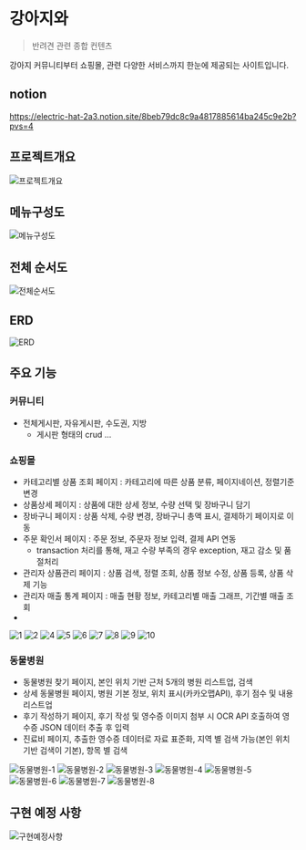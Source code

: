 
# 강아지와

> 반려견 관련 종합 컨텐츠

강아지 커뮤니티부터 쇼핑몰, 관련 다양한 서비스까지 한눈에 제공되는 사이트입니다. 
## notion
https://electric-hat-2a3.notion.site/8beb79dc8c9a4817885614ba245c9e2b?pvs=4

## 프로젝트개요
![프로젝트개요](https://github.com/Starrain96/withPuppy_Master/assets/124110590/570cb47f-4152-43a9-bcdb-1544cf34258d)

## 메뉴구성도
![메뉴구성도](https://github.com/Starrain96/withPuppy_Master/assets/124110590/6384e2e5-65b3-4466-82ac-97d04d62d016)

## 전체 순서도
![전체순서도](https://github.com/Starrain96/withPuppy_Master/assets/124110590/a574f767-53ff-4835-854e-1118c347a047)

## ERD
![ERD](https://github.com/Starrain96/withPuppy_Master/assets/124110590/e0ebb260-e554-4839-8532-cf882dd04f5a)

## 주요 기능

### 커뮤니티
- 전체게시판, 자유게시판, 수도권, 지방
  - 게시판 형태의 crud ...


### 쇼핑몰
- 카테고리별 상품 조회 페이지 : 카테고리에 따른 상품 분류, 페이지네이션, 정렬기준 변경
- 상품상세 페이지 : 상품에 대한 상세 정보, 수량 선택 및 장바구니 담기
- 장바구니 페이지 : 상품 삭제, 수량 변경, 장바구니 총액 표시, 결제하기 페이지로 이동
- 주문 확인서 페이지 : 주문 정보, 주문자 정보 입력, 결제 API 연동
    - transaction 처리를 통해, 재고 수량 부족의 경우 exception, 재고 감소 및 품절처리
- 관리자 상품관리 페이지 : 상품 검색, 정렬 조회, 상품 정보 수정, 상품 등록, 상품 삭제 기능
- 관리자 매출 통계 페이지 : 매출 현황 정보, 카테고리별 매출 그래프, 기간별 매출 조회
- 
![1](https://github.com/jiyun1615/withPuppy_Master/assets/51588209/c8e8041b-adfa-4d46-acf1-f00efc3ac4d7)
![2](https://github.com/jiyun1615/withPuppy_Master/assets/51588209/5f5b2461-a2e2-4a9c-8dfa-7d2b503a270a)
![4](https://github.com/jiyun1615/withPuppy_Master/assets/51588209/635d1c05-32d4-4081-8b98-4e7eb7df5ce0)
![5](https://github.com/jiyun1615/withPuppy_Master/assets/51588209/c18d7049-5ebb-4925-9495-0d84e5817f6f)
![6](https://github.com/jiyun1615/withPuppy_Master/assets/51588209/030bdc7a-138b-4320-a762-93b4fff7f409)
![7](https://github.com/jiyun1615/withPuppy_Master/assets/51588209/74953788-a50b-48d2-a9dd-e8c1b3dfafb1)
![8](https://github.com/jiyun1615/withPuppy_Master/assets/51588209/838ccfc4-7403-4e22-9ce6-6d2167b88836)
![9](https://github.com/jiyun1615/withPuppy_Master/assets/51588209/25b5b305-a6d6-48b6-b0df-56e19d3d916e)
![10](https://github.com/jiyun1615/withPuppy_Master/assets/51588209/5a4840da-cf92-4432-b0b6-ce7f9cab832f)


### 동물병원
- 동물병원 찾기 페이지, 본인 위치 기반 근처 5개의 병원 리스트업, 검색
- 상세 동물병원 페이지, 병원 기본 정보, 위치 표시(카카오맵API), 후기 점수 및 내용 리스트업
- 후기 작성하기 페이지, 후기 작성 및 영수증 이미지 첨부 시 OCR API 호출하여 영수증 JSON 데이터 추출 후 입력
- 진료비 페이지, 추출한 영수증 데이터로 자료 표준화, 지역 별 검색 가능(본인 위치기반 검색이 기본), 항목 별 검색
  
![동물병원-1](https://github.com/Starrain96/withPuppy_Master/assets/124110590/b5e6e98b-74bf-4a32-909f-e03ed6295fbd)
![동물병원-2](https://github.com/Starrain96/withPuppy_Master/assets/124110590/a141a7c4-915b-434f-8efd-9616e4d71c77)
![동물병원-3](https://github.com/Starrain96/withPuppy_Master/assets/124110590/938a367e-14ce-4c97-b9e8-335198917cb3)
![동물병원-4](https://github.com/Starrain96/withPuppy_Master/assets/124110590/38d16ee7-81a6-4482-8a31-fea64a2c0663)
![동물병원-5](https://github.com/Starrain96/withPuppy_Master/assets/124110590/401c2af6-0b7d-44a7-9d96-f82795da784e)
![동물병원-6](https://github.com/Starrain96/withPuppy_Master/assets/124110590/6076f9ce-38a4-452b-b4b7-ae4f081aebbc)
![동물병원-7](https://github.com/Starrain96/withPuppy_Master/assets/124110590/0992c00a-65e0-4d40-b2a2-8dcae33c941d)
![동물병원-8](https://github.com/Starrain96/withPuppy_Master/assets/124110590/c0e3a1a5-26d0-44ae-a503-f31eeb10c749)

## 구현 예정 사항
![구현예정사항](https://github.com/Starrain96/withPuppy_Master/assets/124110590/4367c06d-c85c-4c0c-b1c0-9a3c6da761c3)
